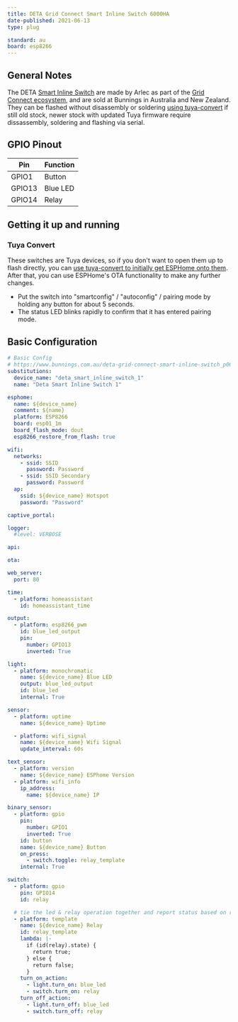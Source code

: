 ```yaml
---
title: DETA Grid Connect Smart Inline Switch 6000HA
date-published: 2021-06-13
type: plug

standard: au
board: esp8266
---
```


## General Notes

The DETA [Smart Inline Switch](https://www.bunnings.com.au/deta-grid-connect-smart-inline-switch_p0098816) are made by Arlec as part of the [Grid Connect ecosystem](https://grid-connect.com.au/), and are sold at Bunnings in Australia and New Zealand. They can be flashed without disassembly or soldering [using tuya-convert](#tuya-convert) if still old stock, newer stock with updated Tuya firmware require dissassembly, soldering and flashing via serial.

## GPIO Pinout

| Pin    | Function |
| ------ | -------- |
| GPIO1  | Button   |
| GPIO13 | Blue LED |
| GPIO14 | Relay    |

## Getting it up and running

### Tuya Convert

These switches are Tuya devices, so if you don't want to open them up to flash directly, you can [use tuya-convert to initially get ESPHome onto them](/guides/tuya-convert/). After that, you can use ESPHome's OTA functionality to make any further changes.

- Put the switch into "smartconfig" / "autoconfig" / pairing mode by holding any button for about 5 seconds.
- The status LED blinks rapidly to confirm that it has entered pairing mode.

## Basic Configuration

```yaml
# Basic Config
# https://www.bunnings.com.au/deta-grid-connect-smart-inline-switch_p0098816
substitutions:
  device_name: "deta_smart_inline_switch_1"
  name: "Deta Smart Inline Switch 1"

esphome:
  name: ${device_name}
  comment: ${name}
  platform: ESP8266
  board: esp01_1m
  board_flash_mode: dout
  esp8266_restore_from_flash: true

wifi:
  networks:
    - ssid: SSID
      password: Password
    - ssid: SSID Secondary
      password: Password
  ap:
    ssid: ${device_name} Hotspot
    password: "Password"

captive_portal:

logger:
  #level: VERBOSE

api:

ota:

web_server:
  port: 80

time:
  - platform: homeassistant
    id: homeassistant_time

output:
  - platform: esp8266_pwm
    id: blue_led_output
    pin:
      number: GPIO13
      inverted: True

light:
  - platform: monochromatic
    name: ${device_name} Blue LED
    output: blue_led_output
    id: blue_led
    internal: True

sensor:
  - platform: uptime
    name: ${device_name} Uptime

  - platform: wifi_signal
    name: ${device_name} Wifi Signal
    update_interval: 60s

text_sensor:
  - platform: version
    name: ${device_name} ESPhome Version
  - platform: wifi_info
    ip_address:
      name: ${device_name} IP

binary_sensor:
  - platform: gpio
    pin:
      number: GPIO1
      inverted: True
    id: button
    name: ${device_name} Button
    on_press:
      - switch.toggle: relay_template
    internal: True

switch:
  - platform: gpio
    pin: GPIO14
    id: relay

  # tie the led & relay operation together and report status based on relay state
  - platform: template
    name: ${device_name} Relay
    id: relay_template
    lambda: |-
      if (id(relay).state) {
        return true;
      } else {
        return false;
      }
    turn_on_action:
      - light.turn_on: blue_led
      - switch.turn_on: relay
    turn_off_action:
      - light.turn_off: blue_led
      - switch.turn_off: relay
```
